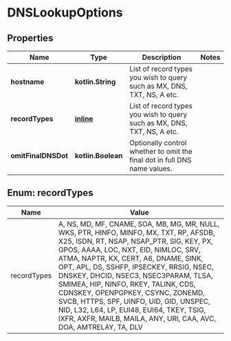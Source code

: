 
# DNSLookupOptions

## Properties
Name | Type | Description | Notes
------------ | ------------- | ------------- | -------------
**hostname** | **kotlin.String** | List of record types you wish to query such as MX, DNS, TXT, NS, A etc. | 
**recordTypes** | [**inline**](#kotlin.collections.List&lt;RecordTypesEnum&gt;) | List of record types you wish to query such as MX, DNS, TXT, NS, A etc. | 
**omitFinalDNSDot** | **kotlin.Boolean** | Optionally control whether to omit the final dot in full DNS name values. | 


<a name="kotlin.collections.List<RecordTypesEnum>"></a>
## Enum: recordTypes
Name | Value
---- | -----
recordTypes | A, NS, MD, MF, CNAME, SOA, MB, MG, MR, NULL, WKS, PTR, HINFO, MINFO, MX, TXT, RP, AFSDB, X25, ISDN, RT, NSAP, NSAP_PTR, SIG, KEY, PX, GPOS, AAAA, LOC, NXT, EID, NIMLOC, SRV, ATMA, NAPTR, KX, CERT, A6, DNAME, SINK, OPT, APL, DS, SSHFP, IPSECKEY, RRSIG, NSEC, DNSKEY, DHCID, NSEC3, NSEC3PARAM, TLSA, SMIMEA, HIP, NINFO, RKEY, TALINK, CDS, CDNSKEY, OPENPGPKEY, CSYNC, ZONEMD, SVCB, HTTPS, SPF, UINFO, UID, GID, UNSPEC, NID, L32, L64, LP, EUI48, EUI64, TKEY, TSIG, IXFR, AXFR, MAILB, MAILA, ANY, URI, CAA, AVC, DOA, AMTRELAY, TA, DLV



